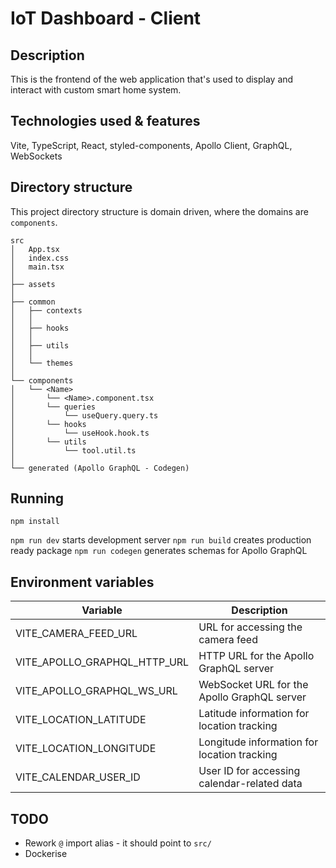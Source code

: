 # IoT Dashboard - Client

## Description

This is the frontend of the web application that's used to display and interact with custom smart home system.

## Technologies used & features

Vite, TypeScript, React, styled-components, Apollo Client, GraphQL, WebSockets

## Directory structure

This project directory structure is domain driven, where the domains are `components`.

```
src
│   App.tsx
│   index.css
│   main.tsx
│
├── assets
│
├── common
│   ├── contexts
│   │
│   ├── hooks
│   │
│   ├── utils
│   │
│   └── themes
│
└── components
│   └── <Name>
│       └── <Name>.component.tsx
│       └── queries
│           └── useQuery.query.ts
│       └── hooks
│           └── useHook.hook.ts
│       └── utils
│           └── tool.util.ts
│
└── generated (Apollo GraphQL - Codegen)
```

## Running

`npm install`

`npm run dev` starts development server
`npm run build` creates production ready package
`npm run codegen` generates schemas for Apollo GraphQL

## Environment variables

| Variable                     | Description                                 |
| ---------------------------- | ------------------------------------------- |
| VITE_CAMERA_FEED_URL         | URL for accessing the camera feed           |
| VITE_APOLLO_GRAPHQL_HTTP_URL | HTTP URL for the Apollo GraphQL server      |
| VITE_APOLLO_GRAPHQL_WS_URL   | WebSocket URL for the Apollo GraphQL server |
| VITE_LOCATION_LATITUDE       | Latitude information for location tracking  |
| VITE_LOCATION_LONGITUDE      | Longitude information for location tracking |
| VITE_CALENDAR_USER_ID        | User ID for accessing calendar-related data |

## TODO

- Rework `@` import alias - it should point to `src/`
- Dockerise
